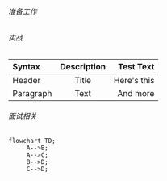 ```mermaid
```

###### 准备工作


###### 实战
| Syntax      | Description | Test Text     |
| :---        |    :----:   |          ---: |
| Header      | Title       | Here's this   |
| Paragraph   | Text        | And more      |
###### 面试相关

```mermaid
flowchart TD;
     A-->B;
     A-->C;
     B-->D;
     C-->D;
```


